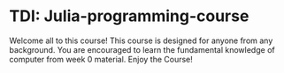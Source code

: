 # TDI: Julia-programming-course
Welcome all to this course! This course is designed for anyone from any background. You are encouraged to learn the fundamental knowledge of computer from week 0 material.
Enjoy the Course!
